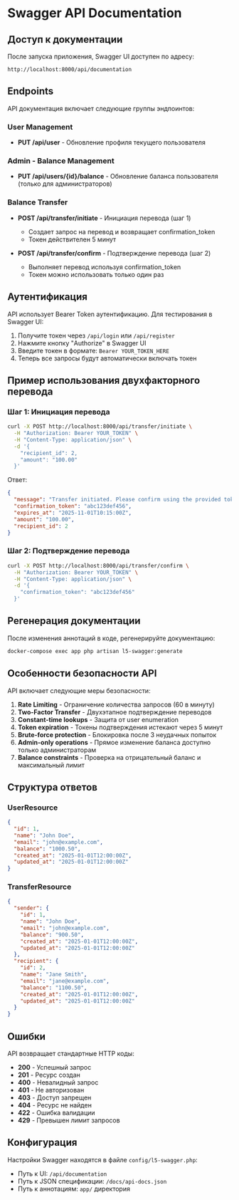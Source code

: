 # Swagger API Documentation

## Доступ к документации

После запуска приложения, Swagger UI доступен по адресу:

```
http://localhost:8000/api/documentation
```

## Endpoints

API документация включает следующие группы эндпоинтов:

### User Management
- **PUT /api/user** - Обновление профиля текущего пользователя

### Admin - Balance Management
- **PUT /api/users/{id}/balance** - Обновление баланса пользователя (только для администраторов)

### Balance Transfer
- **POST /api/transfer/initiate** - Инициация перевода (шаг 1)
  - Создает запрос на перевод и возвращает confirmation_token
  - Токен действителен 5 минут

- **POST /api/transfer/confirm** - Подтверждение перевода (шаг 2)
  - Выполняет перевод используя confirmation_token
  - Токен можно использовать только один раз

## Аутентификация

API использует Bearer Token аутентификацию. Для тестирования в Swagger UI:

1. Получите токен через `/api/login` или `/api/register`
2. Нажмите кнопку "Authorize" в Swagger UI
3. Введите токен в формате: `Bearer YOUR_TOKEN_HERE`
4. Теперь все запросы будут автоматически включать токен

## Пример использования двухфакторного перевода

### Шаг 1: Инициация перевода
```bash
curl -X POST http://localhost:8000/api/transfer/initiate \
  -H "Authorization: Bearer YOUR_TOKEN" \
  -H "Content-Type: application/json" \
  -d '{
    "recipient_id": 2,
    "amount": "100.00"
  }'
```

Ответ:
```json
{
  "message": "Transfer initiated. Please confirm using the provided token.",
  "confirmation_token": "abc123def456",
  "expires_at": "2025-11-01T10:15:00Z",
  "amount": "100.00",
  "recipient_id": 2
}
```

### Шаг 2: Подтверждение перевода
```bash
curl -X POST http://localhost:8000/api/transfer/confirm \
  -H "Authorization: Bearer YOUR_TOKEN" \
  -H "Content-Type: application/json" \
  -d '{
    "confirmation_token": "abc123def456"
  }'
```

## Регенерация документации

После изменения аннотаций в коде, регенерируйте документацию:

```bash
docker-compose exec app php artisan l5-swagger:generate
```

## Особенности безопасности API

API включает следующие меры безопасности:

1. **Rate Limiting** - Ограничение количества запросов (60 в минуту)
2. **Two-Factor Transfer** - Двухэтапное подтверждение переводов
3. **Constant-time lookups** - Защита от user enumeration
4. **Token expiration** - Токены подтверждения истекают через 5 минут
5. **Brute-force protection** - Блокировка после 3 неудачных попыток
6. **Admin-only operations** - Прямое изменение баланса доступно только администраторам
7. **Balance constraints** - Проверка на отрицательный баланс и максимальный лимит

## Структура ответов

### UserResource
```json
{
  "id": 1,
  "name": "John Doe",
  "email": "john@example.com",
  "balance": "1000.50",
  "created_at": "2025-01-01T12:00:00Z",
  "updated_at": "2025-01-01T12:00:00Z"
}
```

### TransferResource
```json
{
  "sender": {
    "id": 1,
    "name": "John Doe",
    "email": "john@example.com",
    "balance": "900.50",
    "created_at": "2025-01-01T12:00:00Z",
    "updated_at": "2025-01-01T12:00:00Z"
  },
  "recipient": {
    "id": 2,
    "name": "Jane Smith",
    "email": "jane@example.com",
    "balance": "1100.50",
    "created_at": "2025-01-01T12:00:00Z",
    "updated_at": "2025-01-01T12:00:00Z"
  }
}
```

## Ошибки

API возвращает стандартные HTTP коды:

- **200** - Успешный запрос
- **201** - Ресурс создан
- **400** - Невалидный запрос
- **401** - Не авторизован
- **403** - Доступ запрещен
- **404** - Ресурс не найден
- **422** - Ошибка валидации
- **429** - Превышен лимит запросов

## Конфигурация

Настройки Swagger находятся в файле `config/l5-swagger.php`:

- Путь к UI: `/api/documentation`
- Путь к JSON спецификации: `/docs/api-docs.json`
- Путь к аннотациям: `app/` директория
